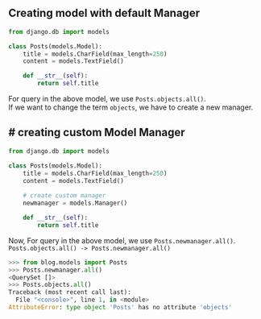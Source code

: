 ## Creating model with default Manager 

```python
from django.db import models

class Posts(models.Model):
    title = models.CharField(max_length=250)
    content = models.TextField()

    def __str__(self):
        return self.title
```

For query in the above model, we use `Posts.objects.all()`. \
If we want to change the term `objects`, we have to create a new manager.

## # creating custom Model Manager
```python
from django.db import models

class Posts(models.Model):
    title = models.CharField(max_length=250)
    content = models.TextField()
    
    # create custom manager
    newmanager = models.Manager()

    def __str__(self):
        return self.title
```
Now, For query in the above model, we use `Posts.newmanager.all()`. \
`Posts.objects.all() -> Posts.newmanager.all()`

```python
>>> from blog.models import Posts
>>> Posts.newmanager.all()
<QuerySet []>
>>> Posts.objects.all()
Traceback (most recent call last):
  File "<console>", line 1, in <module>
AttributeError: type object 'Posts' has no attribute 'objects'
```
